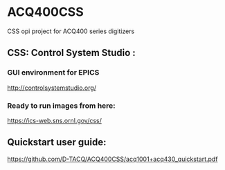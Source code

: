 # ACQ400CSS
CSS opi project for ACQ400 series digitizers

## CSS: Control System Studio : 
### GUI environment for EPICS
http://controlsystemstudio.org/

### Ready to run images from here: 
https://ics-web.sns.ornl.gov/css/

## Quickstart user guide:
https://github.com/D-TACQ/ACQ400CSS/acq1001+acq430_quickstart.pdf

